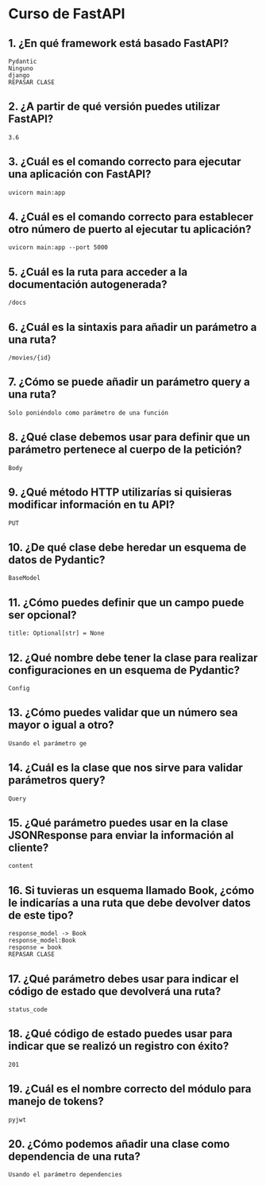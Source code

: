 # Curso de FastAPI
## 1. ¿En qué framework está basado FastAPI?
    Pydantic
    Ninguno
    django
    REPASAR CLASE
## 2. ¿A partir de qué versión puedes utilizar FastAPI?
    3.6
## 3. ¿Cuál es el comando correcto para ejecutar una aplicación con FastAPI?
    uvicorn main:app
## 4. ¿Cuál es el comando correcto para establecer otro número de puerto al ejecutar tu aplicación?
    uvicorn main:app --port 5000
## 5. ¿Cuál es la ruta para acceder a la documentación autogenerada?
    /docs
## 6. ¿Cuál es la sintaxis para añadir un parámetro a una ruta?
    /movies/{id}
## 7. ¿Cómo se puede añadir un parámetro query a una ruta?
    Solo poniéndolo como parámetro de una función
## 8. ¿Qué clase debemos usar para definir que un parámetro pertenece al cuerpo de la petición?
    Body
## 9. ¿Qué método HTTP utilizarías si quisieras modificar información en tu API?
    PUT
## 10. ¿De qué clase debe heredar un esquema de datos de Pydantic?
    BaseModel
## 11. ¿Cómo puedes definir que un campo puede ser opcional?
    title: Optional[str] = None
## 12. ¿Qué nombre debe tener la clase para realizar configuraciones en un esquema de Pydantic?
    Config
## 13. ¿Cómo puedes validar que un número sea mayor o igual a otro?
    Usando el parámetro ge
## 14. ¿Cuál es la clase que nos sirve para validar parámetros query?
    Query
## 15. ¿Qué parámetro puedes usar en la clase JSONResponse para enviar la información al cliente?
    content
## 16. Si tuvieras un esquema llamado Book, ¿cómo le indicarías a una ruta que debe devolver datos de este tipo?
    response_model -> Book
    response_model:Book
    response = book
    REPASAR CLASE
## 17. ¿Qué parámetro debes usar para indicar el código de estado que devolverá una ruta?
    status_code
## 18. ¿Qué código de estado puedes usar para indicar que se realizó un registro con éxito?
    201
## 19. ¿Cuál es el nombre correcto del módulo para manejo de tokens?
    pyjwt
## 20. ¿Cómo podemos añadir una clase como dependencia de una ruta?
    Usando el parámetro dependencies